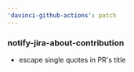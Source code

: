 ```yaml
---
'davinci-github-actions': patch
---
```


### notify-jira-about-contribution

- escape single quotes in PR's title
